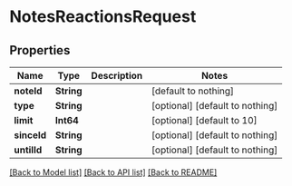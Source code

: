 # NotesReactionsRequest


## Properties
Name | Type | Description | Notes
------------ | ------------- | ------------- | -------------
**noteId** | **String** |  | [default to nothing]
**type** | **String** |  | [optional] [default to nothing]
**limit** | **Int64** |  | [optional] [default to 10]
**sinceId** | **String** |  | [optional] [default to nothing]
**untilId** | **String** |  | [optional] [default to nothing]


[[Back to Model list]](../README.md#models) [[Back to API list]](../README.md#api-endpoints) [[Back to README]](../README.md)


